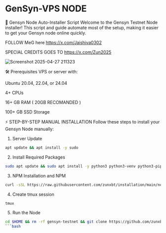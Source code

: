 # GenSyn-VPS NODE

🚀 Gensyn Node Auto-Installer Script
Welcome to the Gensyn Testnet Node installer!
This script and guide automate most of the setup, making it easier to get your Gensyn node online quickly.

FOLLOW MeG here https://x.com/Jaishiva0302


SPECIAL CREDITS GOES TO https://x.com/Zun2025


![Screenshot 2025-04-27 211323](https://github.com/user-attachments/assets/0674d5b8-30be-446e-b40a-cf26522ba06b)




🛠️ Prerequisites
VPS or server with:

Ubuntu 20.04, 22.04, or 24.04

4+ CPUs

16+ GB RAM ( 20GB RECOMANDED )

100+ GB SSD Storage

⚡ STEP-BY-STEP MANUAL INSTALLATION
Follow these steps to install your Gensyn Node manually:

1. Server Update
```bash
apt update && apt install -y sudo

 ```
2. Install Required Packages
```bash
sudo apt update && sudo apt install -y python3 python3-venv python3-pip curl wget screen git lsof nano unzip iproute2
```
3. NPM Installation and NPM 
```bash
curl -sSL https://raw.githubusercontent.com/zunxbt/installation/main/node.sh | bash
```
4. Create tmux session 
```bash
tmux
```
5. Run the Node
```bash
cd $HOME && rm -rf gensyn-testnet && git clone https://github.com/zunxbt/gensyn-testnet.git && chmod +x gensyn-testnet/gensyn.sh && ./gensyn-testnet/gensyn.sh
```bash
```
